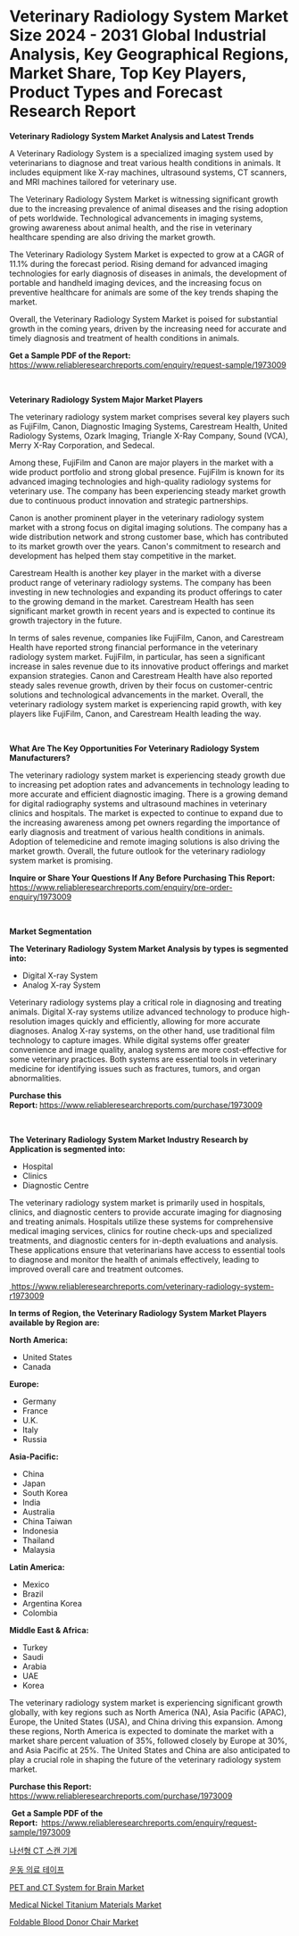 <p><h1>Veterinary Radiology System Market Size 2024 - 2031 Global Industrial Analysis, Key Geographical Regions, Market Share, Top Key Players, Product Types and Forecast Research Report</h1></p><p><strong>Veterinary Radiology System Market Analysis and Latest Trends</strong></p>
<p><p>A Veterinary Radiology System is a specialized imaging system used by veterinarians to diagnose and treat various health conditions in animals. It includes equipment like X-ray machines, ultrasound systems, CT scanners, and MRI machines tailored for veterinary use.</p><p>The Veterinary Radiology System Market is witnessing significant growth due to the increasing prevalence of animal diseases and the rising adoption of pets worldwide. Technological advancements in imaging systems, growing awareness about animal health, and the rise in veterinary healthcare spending are also driving the market growth.</p><p>The Veterinary Radiology System Market is expected to grow at a CAGR of 11.1% during the forecast period. Rising demand for advanced imaging technologies for early diagnosis of diseases in animals, the development of portable and handheld imaging devices, and the increasing focus on preventive healthcare for animals are some of the key trends shaping the market.</p><p>Overall, the Veterinary Radiology System Market is poised for substantial growth in the coming years, driven by the increasing need for accurate and timely diagnosis and treatment of health conditions in animals.</p></p>
<p><strong>Get a Sample PDF of the Report:&nbsp;</strong> <a href="https://www.reliableresearchreports.com/enquiry/request-sample/1973009">https://www.reliableresearchreports.com/enquiry/request-sample/1973009</a></p>
<p>&nbsp;</p>
<p><strong>Veterinary Radiology System Major Market Players</strong></p>
<p><p>The veterinary radiology system market comprises several key players such as FujiFilm, Canon, Diagnostic Imaging Systems, Carestream Health, United Radiology Systems, Ozark Imaging, Triangle X-Ray Company, Sound (VCA), Merry X-Ray Corporation, and Sedecal. </p><p>Among these, FujiFilm and Canon are major players in the market with a wide product portfolio and strong global presence. FujiFilm is known for its advanced imaging technologies and high-quality radiology systems for veterinary use. The company has been experiencing steady market growth due to continuous product innovation and strategic partnerships.</p><p>Canon is another prominent player in the veterinary radiology system market with a strong focus on digital imaging solutions. The company has a wide distribution network and strong customer base, which has contributed to its market growth over the years. Canon's commitment to research and development has helped them stay competitive in the market.</p><p>Carestream Health is another key player in the market with a diverse product range of veterinary radiology systems. The company has been investing in new technologies and expanding its product offerings to cater to the growing demand in the market. Carestream Health has seen significant market growth in recent years and is expected to continue its growth trajectory in the future.</p><p>In terms of sales revenue, companies like FujiFilm, Canon, and Carestream Health have reported strong financial performance in the veterinary radiology system market. FujiFilm, in particular, has seen a significant increase in sales revenue due to its innovative product offerings and market expansion strategies. Canon and Carestream Health have also reported steady sales revenue growth, driven by their focus on customer-centric solutions and technological advancements in the market. Overall, the veterinary radiology system market is experiencing rapid growth, with key players like FujiFilm, Canon, and Carestream Health leading the way.</p></p>
<p>&nbsp;</p>
<p><strong>What Are The Key Opportunities For Veterinary Radiology System Manufacturers?</strong></p>
<p><p>The veterinary radiology system market is experiencing steady growth due to increasing pet adoption rates and advancements in technology leading to more accurate and efficient diagnostic imaging. There is a growing demand for digital radiography systems and ultrasound machines in veterinary clinics and hospitals. The market is expected to continue to expand due to the increasing awareness among pet owners regarding the importance of early diagnosis and treatment of various health conditions in animals. Adoption of telemedicine and remote imaging solutions is also driving the market growth. Overall, the future outlook for the veterinary radiology system market is promising.</p></p>
<p><strong>Inquire or Share Your Questions If Any Before Purchasing This Report:</strong> <a href="https://www.reliableresearchreports.com/enquiry/pre-order-enquiry/1973009">https://www.reliableresearchreports.com/enquiry/pre-order-enquiry/1973009</a></p>
<p>&nbsp;</p>
<p><strong>Market Segmentation</strong></p>
<p><strong>The Veterinary Radiology System Market Analysis by types is segmented into:</strong></p>
<p><ul><li>Digital X-ray System</li><li>Analog X-ray System</li></ul></p>
<p><p>Veterinary radiology systems play a critical role in diagnosing and treating animals. Digital X-ray systems utilize advanced technology to produce high-resolution images quickly and efficiently, allowing for more accurate diagnoses. Analog X-ray systems, on the other hand, use traditional film technology to capture images. While digital systems offer greater convenience and image quality, analog systems are more cost-effective for some veterinary practices. Both systems are essential tools in veterinary medicine for identifying issues such as fractures, tumors, and organ abnormalities.</p></p>
<p><strong>Purchase this Report:&nbsp;</strong><a href="https://www.reliableresearchreports.com/purchase/1973009">https://www.reliableresearchreports.com/purchase/1973009</a></p>
<p>&nbsp;</p>
<p><strong>The Veterinary Radiology System Market Industry Research by Application is segmented into:</strong></p>
<p><ul><li>Hospital</li><li>Clinics</li><li>Diagnostic Centre</li></ul></p>
<p><p>The veterinary radiology system market is primarily used in hospitals, clinics, and diagnostic centers to provide accurate imaging for diagnosing and treating animals. Hospitals utilize these systems for comprehensive medical imaging services, clinics for routine check-ups and specialized treatments, and diagnostic centers for in-depth evaluations and analysis. These applications ensure that veterinarians have access to essential tools to diagnose and monitor the health of animals effectively, leading to improved overall care and treatment outcomes.</p></p>
<p><a href="https://www.reliableresearchreports.com/veterinary-radiology-system-r1973009">&nbsp;https://www.reliableresearchreports.com/veterinary-radiology-system-r1973009</a></p>
<p><strong>In terms of Region, the Veterinary Radiology System Market Players available by Region are:</strong></p>
<p>
    <p> <strong> North America: </strong>
        <ul>
            <li>United States</li>
            <li>Canada</li>
        </ul>
        </p> 
    <p> <strong> Europe: </strong>
        <ul>
            <li>Germany</li>
            <li>France</li>
            <li>U.K.</li>
            <li>Italy</li>
            <li>Russia</li>
        </ul>
        </p> 
    <p> <strong> Asia-Pacific: </strong>
        <ul>
            <li>China</li>
            <li>Japan</li>
            <li>South Korea</li>
            <li>India</li>
            <li>Australia</li>
            <li>China Taiwan</li>
            <li>Indonesia</li>
            <li>Thailand</li>
            <li>Malaysia</li>
        </ul>
        </p> 
    <p> <strong> Latin America: </strong>
        <ul>
            <li>Mexico</li>
            <li>Brazil</li>
            <li>Argentina Korea</li>
            <li>Colombia</li>
        </ul>
        </p> 
    <p> <strong> Middle East & Africa: </strong>
        <ul>
            <li>Turkey</li>
            <li>Saudi</li>
            <li>Arabia</li>
            <li>UAE</li>
            <li>Korea</li>
        </ul>
    </p>
    </p>
<p><p>The veterinary radiology system market is experiencing significant growth globally, with key regions such as North America (NA), Asia Pacific (APAC), Europe, the United States (USA), and China driving this expansion. Among these regions, North America is expected to dominate the market with a market share percent valuation of 35%, followed closely by Europe at 30%, and Asia Pacific at 25%. The United States and China are also anticipated to play a crucial role in shaping the future of the veterinary radiology system market.</p></p>
<p><strong>Purchase this Report: </strong><a href="https://www.reliableresearchreports.com/purchase/1973009">https://www.reliableresearchreports.com/purchase/1973009</a></p>
<p>&nbsp;<strong>Get a Sample PDF of the Report:&nbsp;&nbsp;</strong><a href="https://www.reliableresearchreports.com/enquiry/request-sample/1973009">https://www.reliableresearchreports.com/enquiry/request-sample/1973009</a></p>
<p><strong></strong></p>
<p><p><a href="https://github.com/jimahmed0511/Market-Research-Report-List-2/blob/main/115679277312.md">나선형 CT 스캔 기계</a></p><p><a href="https://github.com/ahmadrevanz10/Market-Research-Report-List-2/blob/main/948640377313.md">운동 의료 테이프</a></p><p><a href="https://github.com/zolotuy145/Market-Research-Report-List-1/blob/main/pet-and-ct-system-for-brain-market.md">PET and CT System for Brain Market</a></p><p><a href="https://github.com/LeilaniWyman2021/Market-Research-Report-List-2/blob/main/medical-nickel-titanium-materials-market.md">Medical Nickel Titanium Materials Market</a></p><p><a href="https://github.com/nhteumcc68/Market-Research-Report-List-1/blob/main/foldable-blood-donor-chair-market.md">Foldable Blood Donor Chair Market</a></p></p>